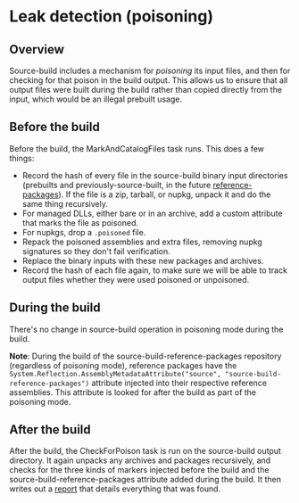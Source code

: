 # Leak detection (poisoning)

## Overview

Source-build includes a mechanism for *poisoning* its input files, and then for checking for that poison in the build output. This allows us to ensure that all output files were built during the build rather than copied directly from the input, which would be an illegal prebuilt usage.

## Before the build

Before the build, the MarkAndCatalogFiles task runs.  This does a few things:

- Record the hash of every file in the source-build binary input directories (prebuilts and previously-source-built, in the future [reference-packages](https://github.com/dotnet/source-build/issues/2817)).  If the file is a zip, tarball, or nupkg, unpack it and do the same thing recursively.
- For managed DLLs, either bare or in an archive, add a custom attribute that marks the file as poisoned.
- For nupkgs, drop a `.poisoned` file.
- Repack the poisoned assemblies and extra files, removing nupkg signatures so they don't fail verification.
- Replace the binary inputs with these new packages and archives.
- Record the hash of each file again, to make sure we will be able to track output files whether they were used poisoned or unpoisoned.

## During the build

There's no change in source-build operation in poisoning mode during the build.

**Note**: During the build of the source-build-reference-packages repository (regardless of poisoning mode), reference packages have the ```System.Reflection.AssemblyMetadataAttribute("source", "source-build-reference-packages")``` attribute injected into their respective reference assemblies. This attribute is looked for after the build as part of the poisoning mode.

## After the build

After the build, the CheckForPoison task is run on the source-build output directory.  It again unpacks any archives and packages recursively, and checks for the three kinds of markers injected before the build and the source-build-reference-packages attribute added during the build.  It then writes out a [report](poison-report-format.md) that details everything that was found.
